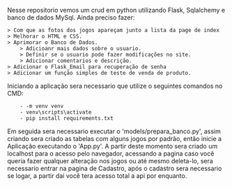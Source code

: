 Nesse repositorio vemos um crud em python utilizando Flask, Sqlalchemy e banco de dados MySql.
Ainda preciso fazer:

    > Com que as fotos dos jogos apareçam junto a lista da page de index
    > Melhorar o HTML e CSS.
    > Aprimorar o Banco de Dados.
        > Adicioanr mais dados sobre o usuario.
        > Definir se o usuario pode fazer modificações no site.
        > Adicionar comentarios e descrição.
    > Adicionar o Flask_Email para recuperação de senha
    > Adicionar um função simples de teste de venda de produto.


Iniciando a aplicação sera necessario que utilize o seguintes comandos no CMD:

        - -m venv venv
        - venv\scripts\activate
        - pip install requirements.txt

Em seguida sera necessario executar o 'models/prepara_banco.py', assim criando sera criado as tabelas com alguns jogos por padrão, então inicie a Aplicação executando o 'App.py'.
A partir deste momento sera criado um localhost para o acesso pelo navegador, acessando a pagina caso você queria fazer qualquer alteração nos jogos ou até mesmo deleta-lo, sera necessario entrar na pagina de Cadastro, após o cadastro sera necessario se logar, a partir dai você tera acesso total a api por enquanto.